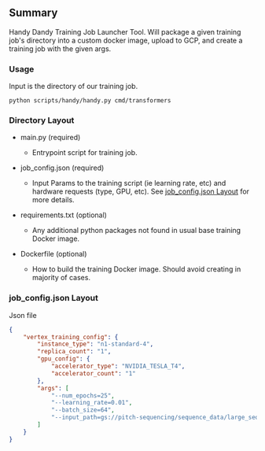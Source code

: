 ## Summary

Handy Dandy Training Job Launcher Tool. Will package a given training job's directory into a custom docker image, upload to GCP, and create a training job with the given args.

### Usage

Input is the directory of our training job.

```
python scripts/handy/handy.py cmd/transformers
```


### Directory Layout

* main.py (required)
    
    * Entrypoint script for training job.

* job_config.json (required)

    * Input Params to the training script (ie learning rate, etc) and hardware requests (type, GPU, etc). See [job_config.json Layout](#job_configjson-layout) for more details.

* requirements.txt (optional)

    * Any additional python packages not found in usual base training Docker image. 

* Dockerfile (optional)

    * How to build the training Docker image. Should avoid creating in majority of cases.

### job_config.json Layout
Json file

```json
{
    "vertex_training_config": {
        "instance_type": "n1-standard-4",
        "replica_count": "1",
        "gpu_config": {
            "accelerator_type": "NVIDIA_TESLA_T4",
            "accelerator_count": "1"
        },
        "args": [
            "--num_epochs=25",
            "--learning_rate=0.01",
            "--batch_size=64",
            "--input_path=gs://pitch-sequencing/sequence_data/large_sequence_data_cur_opt.csv"
        ]
    }
}
```
